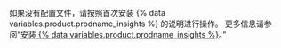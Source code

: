 如果没有配置文件，请按照首次安装 {% data variables.product.prodname_insights %} 的说明进行操作。 更多信息请参阅“[安装 {% data variables.product.prodname_insights %}](/insights/installing-and-configuring-github-insights/installing-github-insights#installing-github-insights)。”
